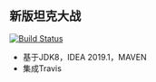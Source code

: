## 新版坦克大战

[![Build Status](https://travis-ci.org/JavaNeverSleep/tankwar.svg?branch=master)](https://travis-ci.org/JavaNeverSleep/tankwar)

* 基于JDK8，IDEA 2019.1，MAVEN
* 集成Travis
